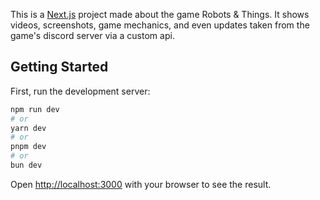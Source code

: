 This is a [Next.js](https://nextjs.org/) project made about the game Robots & Things. It shows videos, 
screenshots, game mechanics, and even updates taken from the game's discord server via a custom api.

## Getting Started

First, run the development server:

```bash
npm run dev
# or
yarn dev
# or
pnpm dev
# or
bun dev
```

Open [http://localhost:3000](http://localhost:3000) with your browser to see the result.